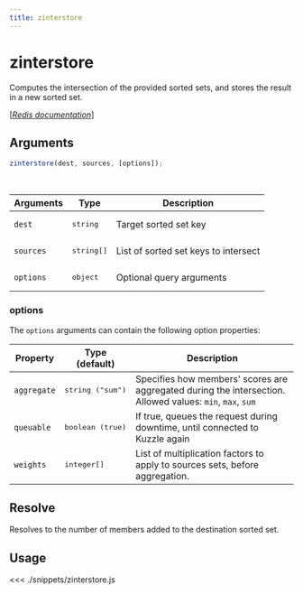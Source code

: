 ```yaml
---
title: zinterstore
---
```


# zinterstore

Computes the intersection of the provided sorted sets, and stores the result in a new sorted set.

[[_Redis documentation_]](https://redis.io/commands/zinterstore)

## Arguments

```js
zinterstore(dest, sources, [options]);
```

<br/>

| Arguments | Type                | Description                          |
| --------- | ------------------- | ------------------------------------ |
| `dest`    | <pre>string</pre>   | Target sorted set key                |
| `sources` | <pre>string[]</pre> | List of sorted set keys to intersect |
| `options` | <pre>object</pre>   | Optional query arguments             |

### options

The `options` arguments can contain the following option properties:

| Property    | Type (default)            | Description                                                                                                   |
| ----------- | ------------------------- | ------------------------------------------------------------------------------------------------------------- |
| `aggregate` | <pre>string ("sum")</pre> | Specifies how members' scores are aggregated during the intersection.<br/>Allowed values: `min`, `max`, `sum` |
| `queuable`  | <pre>boolean (true)</pre> | If true, queues the request during downtime, until connected to Kuzzle again                                  |
| `weights`   | <pre>integer[]</pre>      | List of multiplication factors to apply to sources sets, before aggregation.                                  |

## Resolve

Resolves to the number of members added to the destination sorted set.

## Usage

<<< ./snippets/zinterstore.js

